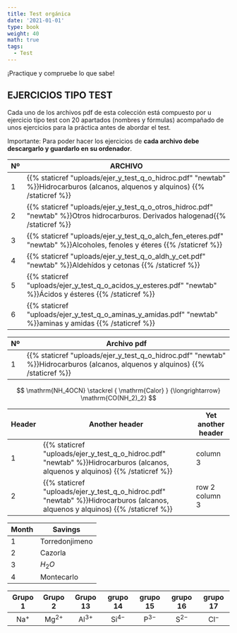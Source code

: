 ```yaml
---
title: Test orgánica
date: '2021-01-01'
type: book
weight: 40
math: true
tags:
  - Test
---
```


¡Practique y compruebe lo que sabe!

<!--more-->

## EJERCICIOS TIPO TEST

Cada uno de los archivos pdf de esta colección está compuesto por u ejercicio tipo test con 20 apartados (nombres y fórmulas) acompañado de unos ejercicios para la práctica antes de abordar el test.

Importante: Para poder hacer los ejercicios de **cada archivo debe descargarlo y guardarlo en su ordenador**.



| Nº   | ARCHIVO                                                                                            |
| ---- | ---------------------------------------------------------------------------------------------------- |
| 1    | {{% staticref "uploads/ejer_y_test_q_o_hidroc.pdf" "newtab" %}}Hidrocarburos (alcanos, alquenos y alquinos)  {{% /staticref %}} |
| 2    | {{% staticref "uploads/ejer_y_test_q_o_otros_hidroc.pdf" "newtab" %}}Otros hidrocarburos. Derivados halogenad{{% /staticref %}} |
| 3    | {{% staticref "uploads/ejer_y_test_q_o_alch_fen_eteres.pdf" "newtab" %}}Alcoholes, fenoles y éteres  {{% /staticref %}} |
| 4    | {{% staticref "uploads/ejer_y_test_q_o_aldh_y_cet.pdf" "newtab" %}}Aldehídos y cetonas  {{% /staticref %}} |
| 5    | {{% staticref "uploads/ejer_y_test_q_o_acidos_y_esteres.pdf" "newtab" %}}Ácidos y ésteres  {{% /staticref %}} |
| 6    | {{% staticref "uploads/ejer_y_test_q_o_aminas_y_amidas.pdf" "newtab" %}}aminas y amidas  {{% /staticref %}} |



| Nº   | Archivo pdf                                                  |
| ---- | ------------------------------------------------------------ |
| 1    | {{% staticref "uploads/ejer_y_test_q_o_hidroc.pdf" "newtab" %}}Hidrocarburos (alcanos, alquenos y alquinos)  {{% /staticref %}} |

$$
\mathrm{NH_4OCN} \stackrel { \mathrm{Calor} } {\longrightarrow} \mathrm{CO(NH_2)_2}
$$

| Header | Another header                                               | Yet another header |
| ------ | ------------------------------------------------------------ | ------------------ |
| 1      | {{% staticref "uploads/ejer_y_test_q_o_hidroc.pdf" "newtab" %}}Hidrocarburos (alcanos, alquenos y alquinos)  {{% /staticref %}} | column 3           |
| 2      | {{% staticref "uploads/ejer_y_test_q_o_hidroc.pdf" "newtab" %}}Hidrocarburos (alcanos, alquenos y alquinos)  {{% /staticref %}} | row 2 column 3     |

| Month | Savings        |
| ----- | -------------- |
| 1     | Torredonjimeno |
| 2     | Cazorla        |
| 3     | $H_2O$         |
| 4     | Montecarlo     |

|      Grupo 1      |      Grupo 2       |      Grupo 13      |      grupo 14      |     grupo 15      |     grupo 16      |     grupo 17      |
| :---------------: | :----------------: | :----------------: | :----------------: | :---------------: | :---------------: | :---------------: |
| $\mathrm{Na^{+}}$ | $\mathrm{Mg^{2+}}$ | $\mathrm{Al^{3+}}$ | $\mathrm{Si^{4-}}$ | $\mathrm{P^{3-}}$ | $\mathrm{S^{2-}}$ | $\mathrm{Cl^{-}}$ |
